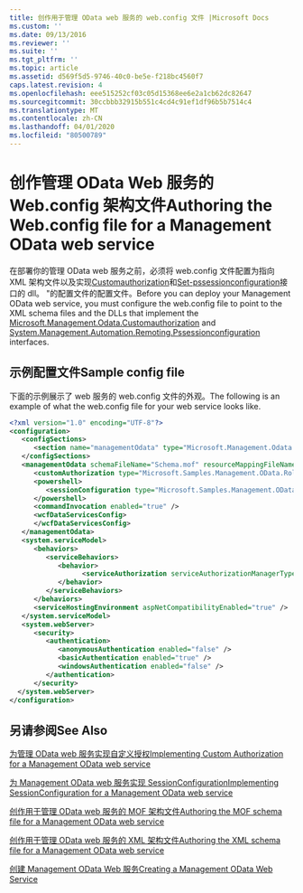 ```yaml
---
title: 创作用于管理 OData web 服务的 web.config 文件 |Microsoft Docs
ms.custom: ''
ms.date: 09/13/2016
ms.reviewer: ''
ms.suite: ''
ms.tgt_pltfrm: ''
ms.topic: article
ms.assetid: d569f5d5-9746-40c0-be5e-f218bc4560f7
caps.latest.revision: 4
ms.openlocfilehash: eee515252cf03c05d15368ee6e2a1cb62dc82647
ms.sourcegitcommit: 30ccbbb32915b551c4cd4c91ef1df96b5b7514c4
ms.translationtype: MT
ms.contentlocale: zh-CN
ms.lasthandoff: 04/01/2020
ms.locfileid: "80500789"
---
```

# <a name="authoring-the-webconfig-file-for-a-management-odata-web-service"></a><span data-ttu-id="a015e-102">创作管理 OData Web 服务的 Web.config 架构文件</span><span class="sxs-lookup"><span data-stu-id="a015e-102">Authoring the Web.config file for a Management OData web service</span></span>

<span data-ttu-id="a015e-103">在部署你的管理 OData web 服务之前，必须将 web.config 文件配置为指向 XML 架构文件以及实现[Customauthorization](/dotnet/api/Microsoft.Management.Odata.CustomAuthorization)和[Set-pssessionconfiguration](/dotnet/api/System.Management.Automation.Remoting.PSSessionConfiguration)接口的 dll。 "的配置文件的配置文件。</span><span class="sxs-lookup"><span data-stu-id="a015e-103">Before you can deploy your Management OData web service, you must configure the web.config file to point to the XML schema files and the DLLs that implement the [Microsoft.Management.Odata.Customauthorization](/dotnet/api/Microsoft.Management.Odata.CustomAuthorization) and [System.Management.Automation.Remoting.Pssessionconfiguration](/dotnet/api/System.Management.Automation.Remoting.PSSessionConfiguration) interfaces.</span></span>

## <a name="sample-config-file"></a><span data-ttu-id="a015e-104">示例配置文件</span><span class="sxs-lookup"><span data-stu-id="a015e-104">Sample config file</span></span>

<span data-ttu-id="a015e-105">下面的示例展示了 web 服务的 web.config 文件的外观。</span><span class="sxs-lookup"><span data-stu-id="a015e-105">The following is an example of what the web.config file for your web service looks like.</span></span>

```xml
<?xml version="1.0" encoding="UTF-8"?>
<configuration>
   <configSections>
      <section name="managementOdata" type="Microsoft.Management.Odata.Core.DSConfiguration, Microsoft.Management.OData, Version=3.0.0.0, Culture=neutral, PublicKeyToken=31bf3856ad364e35, processorArchitecture=MSIL" />
   </configSections>
   <managementOdata schemaFileName="Schema.mof" resourceMappingFileName="Schema.xml">
      <customAuthorization type="Microsoft.Samples.Management.OData.RoleBasedPlugins.CustomAuthorization" assembly=".\Microsoft.Samples.Management.OData.RoleBasedPlugins.dll" />
      <powershell>
         <sessionConfiguration type="Microsoft.Samples.Management.OData.RoleBasedPlugins.SessionConfiguration" assembly=".\Microsoft.Samples.Management.OData.RoleBasedPlugins.dll" />
      </powershell>
      <commandInvocation enabled="true" />
      <wcfDataServicesConfig>
      </wcfDataServicesConfig>
   </managementOdata>
   <system.serviceModel>
      <behaviors>
         <serviceBehaviors>
            <behavior>
                  <serviceAuthorization serviceAuthorizationManagerType="Microsoft.Management.Odata.Core.CustomAuthorizationManager, Microsoft.Management.OData, Version=3.0.0.0, Culture=neutral, PublicKeyToken=31bf3856ad364e35" />
            </behavior>
         </serviceBehaviors>
      </behaviors>
      <serviceHostingEnvironment aspNetCompatibilityEnabled="true" />
   </system.serviceModel>
   <system.webServer>
      <security>
         <authentication>
            <anonymousAuthentication enabled="false" />
            <basicAuthentication enabled="true" />
            <windowsAuthentication enabled="false" />
         </authentication>
      </security>
  </system.webServer>
</configuration>

```

## <a name="see-also"></a><span data-ttu-id="a015e-106">另请参阅</span><span class="sxs-lookup"><span data-stu-id="a015e-106">See Also</span></span>

[<span data-ttu-id="a015e-107">为管理 OData web 服务实现自定义授权</span><span class="sxs-lookup"><span data-stu-id="a015e-107">Implementing Custom Authorization for a Management OData web service</span></span>](./implementing-custom-authorization-for-a-management-odata-web-service.md)

[<span data-ttu-id="a015e-108">为 Management OData web 服务实现 SessionConfiguration</span><span class="sxs-lookup"><span data-stu-id="a015e-108">Implementing SessionConfiguration for a Management OData web service</span></span>](./implementing-sessionconfiguration-for-a-management-odata-web-service.md)

[<span data-ttu-id="a015e-109">创作用于管理 OData web 服务的 MOF 架构文件</span><span class="sxs-lookup"><span data-stu-id="a015e-109">Authoring the MOF schema file for a Management OData web service</span></span>](./authoring-the-mof-schema-file-for-a-management-odata-web-service.md)

[<span data-ttu-id="a015e-110">创作用于管理 OData web 服务的 XML 架构文件</span><span class="sxs-lookup"><span data-stu-id="a015e-110">Authoring the XML schema file for a Management OData web service</span></span>](./authoring-the-xml-schema-file-for-a-management-odata-web-service.md)

[<span data-ttu-id="a015e-111">创建 Management OData Web 服务</span><span class="sxs-lookup"><span data-stu-id="a015e-111">Creating a Management OData Web Service</span></span>](./creating-a-management-odata-web-service.md)